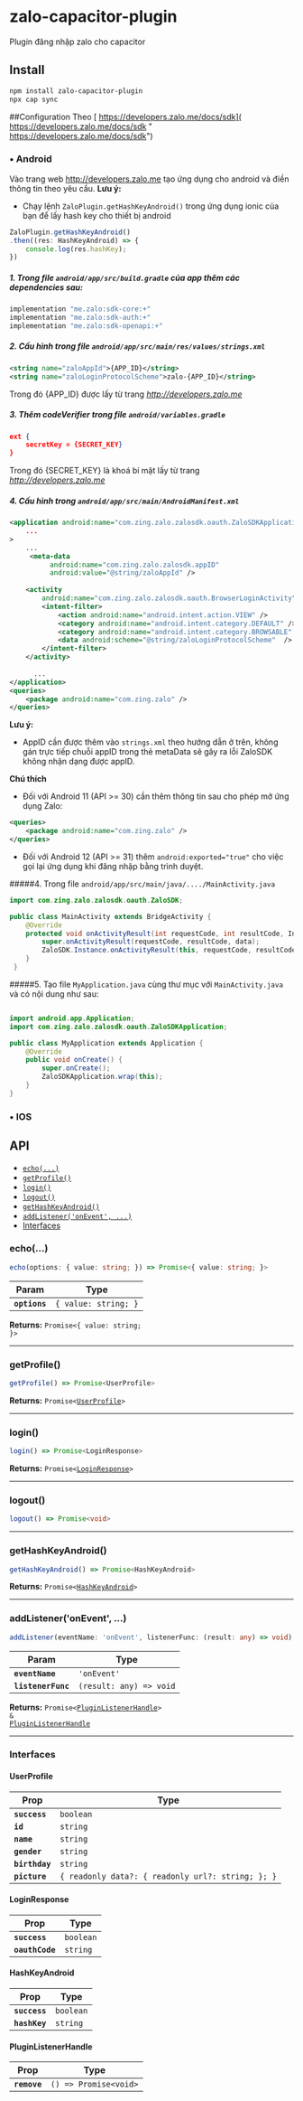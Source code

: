 # zalo-capacitor-plugin

Plugin đăng nhập zalo cho capacitor

## Install

```bash
npm install zalo-capacitor-plugin
npx cap sync
```

##Configuration 
Theo [ https://developers.zalo.me/docs/sdk]( https://developers.zalo.me/docs/sdk " https://developers.zalo.me/docs/sdk")
### &bull; Android 
Vào trang web http://developers.zalo.me tạo ứng dụng cho android và điền thông tin theo yêu cầu.
**Lưu ý:**
* Chạy lệnh `ZaloPlugin.getHashKeyAndroid()` trong ứng dụng ionic của bạn để lấy hash key cho thiết bị android

```typescript
ZaloPlugin.getHashKeyAndroid()
.then((res: HashKeyAndroid) => {
	console.log(res.hashKey);
})
```

##### 1. Trong file `android/app/src/build.gradle` của *app* thêm các *dependencies* sau:
```java
implementation "me.zalo:sdk-core:+"
implementation "me.zalo:sdk-auth:+"
implementation "me.zalo:sdk-openapi:+"
```

##### 2.  Cấu hình trong file `android/app/src/main/res/values/strings.xml`
```xml
<string name="zaloAppId">{APP_ID}</string>
<string name="zaloLoginProtocolScheme">zalo-{APP_ID}</string>
```
Trong đó {APP_ID} được lấy từ trang *http://developers.zalo.me* 
##### 3. Thêm codeVerifier trong file  `android/variables.gradle`
```json
ext {
	secretKey = {SECRET_KEY}
}
```
Trong đó {SECRET_KEY} là khoá bí mật lấy từ trang *http://developers.zalo.me* 
##### 4. Cấu hình trong `android/app/src/main/AndroidManifest.xml`
```xml
<application android:name="com.zing.zalo.zalosdk.oauth.ZaloSDKApplication" 
	...
>
	...
	 <meta-data
		  android:name="com.zing.zalo.zalosdk.appID"
		  android:value="@string/zaloAppId" />
		  
	<activity
		android:name="com.zing.zalo.zalosdk.oauth.BrowserLoginActivity">
		<intent-filter>
			<action android:name="android.intent.action.VIEW" />
			<category android:name="android.intent.category.DEFAULT" />
			<category android:name="android.intent.category.BROWSABLE" />
			<data android:scheme="@string/zaloLoginProtocolScheme"  />
		</intent-filter>
	</activity>
	
      ...
</application>
<queries>
	<package android:name="com.zing.zalo" />
</queries>
```
**Lưu ý:** 
* AppID cần được thêm vào `strings.xml` theo hướng dẫn ở trên, không gán trực tiếp chuỗi appID trong thẻ metaData sẽ gây ra lỗi ZaloSDK không nhận dạng được appID.

**Chú thích**
* Đối với Android 11 (API >= 30) cần thêm thông tin sau cho phép mở ứng dụng Zalo:
```xml
<queries>
	<package android:name="com.zing.zalo" />
</queries>
```
* Đối với Android 12 (API >= 31) thêm `android:exported="true"` cho việc gọi lại ứng dụng khi đăng nhập bằng trình duyệt.

#####4. Trong file `android/app/src/main/java/..../MainActivity.java`
```java
import com.zing.zalo.zalosdk.oauth.ZaloSDK;

public class MainActivity extends BridgeActivity {
	@Override
	protected void onActivityResult(int requestCode, int resultCode, Intent data) {
		super.onActivityResult(requestCode, resultCode, data);
		ZaloSDK.Instance.onActivityResult(this, requestCode, resultCode, data);
	}
 }
```

#####5. Tạo file `MyApplication.java` cùng thư mục với 	`MainActivity.java` và có nội dung như sau:
```java

import android.app.Application;
import com.zing.zalo.zalosdk.oauth.ZaloSDKApplication;

public class MyApplication extends Application {
	@Override
	public void onCreate() {
		super.onCreate();
		ZaloSDKApplication.wrap(this);
	}
}
````

###  &bull;  IOS

## API
<docgen-index>

* [`echo(...)`](#echo)
* [`getProfile()`](#getprofile)
* [`login()`](#login)
* [`logout()`](#logout)
* [`getHashKeyAndroid()`](#gethashkeyandroid)
* [`addListener('onEvent', ...)`](#addlisteneronevent)
* [Interfaces](#interfaces)

</docgen-index>

<docgen-api>
<!--Update the source file JSDoc comments and rerun docgen to update the docs below-->

### echo(...)

```typescript
echo(options: { value: string; }) => Promise<{ value: string; }>
```

| Param         | Type                            |
| ------------- | ------------------------------- |
| **`options`** | <code>{ value: string; }</code> |

**Returns:** <code>Promise&lt;{ value: string; }&gt;</code>

--------------------


### getProfile()

```typescript
getProfile() => Promise<UserProfile>
```

**Returns:** <code>Promise&lt;<a href="#userprofile">UserProfile</a>&gt;</code>

--------------------


### login()

```typescript
login() => Promise<LoginResponse>
```

**Returns:** <code>Promise&lt;<a href="#loginresponse">LoginResponse</a>&gt;</code>

--------------------


### logout()

```typescript
logout() => Promise<void>
```

--------------------


### getHashKeyAndroid()

```typescript
getHashKeyAndroid() => Promise<HashKeyAndroid>
```

**Returns:** <code>Promise&lt;<a href="#hashkeyandroid">HashKeyAndroid</a>&gt;</code>

--------------------


### addListener('onEvent', ...)

```typescript
addListener(eventName: 'onEvent', listenerFunc: (result: any) => void) => Promise<PluginListenerHandle> & PluginListenerHandle
```

| Param              | Type                                  |
| ------------------ | ------------------------------------- |
| **`eventName`**    | <code>'onEvent'</code>                |
| **`listenerFunc`** | <code>(result: any) =&gt; void</code> |

**Returns:** <code>Promise&lt;<a href="#pluginlistenerhandle">PluginListenerHandle</a>&gt; & <a href="#pluginlistenerhandle">PluginListenerHandle</a></code>

--------------------


### Interfaces


#### UserProfile

| Prop           | Type                                                         |
| -------------- | ------------------------------------------------------------ |
| **`success`**  | <code>boolean</code>                                         |
| **`id`**       | <code>string</code>                                          |
| **`name`**     | <code>string</code>                                          |
| **`gender`**   | <code>string</code>                                          |
| **`birthday`** | <code>string</code>                                          |
| **`picture`**  | <code>{ readonly data?: { readonly url?: string; }; }</code> |


#### LoginResponse

| Prop            | Type                 |
| --------------- | -------------------- |
| **`success`**   | <code>boolean</code> |
| **`oauthCode`** | <code>string</code>  |


#### HashKeyAndroid

| Prop          | Type                 |
| ------------- | -------------------- |
| **`success`** | <code>boolean</code> |
| **`hashKey`** | <code>string</code>  |


#### PluginListenerHandle

| Prop         | Type                                      |
| ------------ | ----------------------------------------- |
| **`remove`** | <code>() =&gt; Promise&lt;void&gt;</code> |

</docgen-api>
